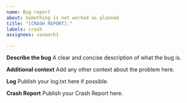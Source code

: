 ```yaml
---
name: Bug report
about: Something is not worked as planned
title: "[CRASH REPORT]:"
labels: crash
assignees: vasmark1

---
```


**Describe the bug**
A clear and concise description of what the bug is.

**Additional context**
Add any other context about the problem here.

**Log**
Publish your log.txt here if possible.

**Crash Report**
Publish your Crash Report here.
